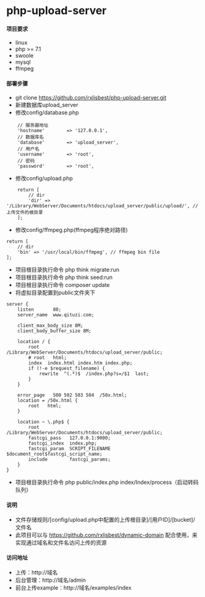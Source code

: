 # php-upload-server

#### 项目要求
- linux
- php >= 7.1
- swoole
- mysql
- ffmpeg

#### 部署步骤
- git clone https://github.com/rxlisbest/php-upload-server.git
- 新建数据库upload_server
- 修改config/database.php
```
    // 服务器地址
    'hostname'        => '127.0.0.1',
    // 数据库名
    'database'        => 'upload_server',
    // 用户名
    'username'        => 'root',
    // 密码
    'password'        => 'root',
```
- 修改config/upload.php
```
    return [
        // dir
        'dir' => '/Library/WebServer/Documents/htdocs/upload_server/public/upload/', // 上传文件的根目录
    ];
```
- 修改config/ffmpeg.php(ffmpeg程序绝对路径)
```
return [
    // dir
    'bin' => '/usr/local/bin/ffmpeg', // ffmpeg bin file
];
```
- 项目根目录执行命令 php think migrate:run
- 项目根目录执行命令 php think seed:run
- 项目根目录执行命令 composer update
- 将虚拟目录配置到public文件夹下
```
server {
    listen       80;
    server_name  www.qituzi.com;

    client_max_body_size 8M;
    client_body_buffer_size 8M;

    location / {
        root   /Library/WebServer/Documents/htdocs/upload_server/public;
        # root   html;
        index  index.html index.htm index.php;
        if (!-e $request_filename) {
            rewrite  ^(.*)$  /index.php?s=/$1  last;
        }
    }
    
    error_page   500 502 503 504  /50x.html;
    location = /50x.html {
        root   html;
    }
    
    location ~ \.php$ {
        root           /Library/WebServer/Documents/htdocs/upload_server/public;
        fastcgi_pass   127.0.0.1:9000;
        fastcgi_index  index.php;
        fastcgi_param  SCRIPT_FILENAME  $document_root$fastcgi_script_name;
        include        fastcgi_params;
    }
}
```
- 项目根目录执行命令 php public/index.php index/Index/process（启动转码队列）

#### 说明
- 文件存储规则/[config/upload.php中配置的上传根目录]/[用户ID]/[bucket]/文件名
- 此项目可以与 https://github.com/rxlisbest/dynamic-domain 配合使用，来实现通过域名和文件名访问上传的资源

#### 访问地址
- 上传：http://域名
- 后台管理：http://域名/admin
- 前台上传example：http://域名/examples/index
